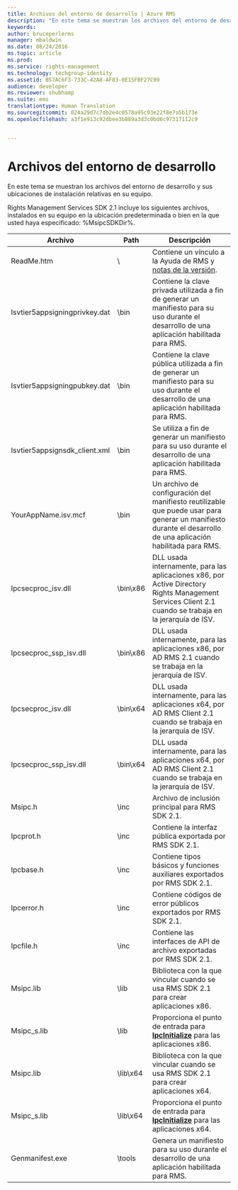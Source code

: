 ```yaml
---
title: Archivos del entorno de desarrollo | Azure RMS
description: "En este tema se muestran los archivos del entorno de desarrollo y sus ubicaciones de instalación relativas en su equipo."
keywords: 
author: bruceperlerms
manager: mbaldwin
ms.date: 08/24/2016
ms.topic: article
ms.prod: 
ms.service: rights-management
ms.technology: techgroup-identity
ms.assetid: B57AC6F3-733C-42A8-AF83-0E15FBF27C99
audience: developer
ms.reviewer: shubhamp
ms.suite: ems
translationtype: Human Translation
ms.sourcegitcommit: 024a29d7c7db2e4c0578a95c93e22f8e7a5b173e
ms.openlocfilehash: a3f1e913c92dbee3b889a3d3c0bd6c97317112c9


---
```


# Archivos del entorno de desarrollo

En este tema se muestran los archivos del entorno de desarrollo y sus ubicaciones de instalación relativas en su equipo.

Rights Management Services SDK 2.1 incluye los siguientes archivos, instalados en su equipo en la ubicación predeterminada o bien en la que usted haya especificado: %MsipcSDKDir%.

|Archivo|Path|Descripción|
|----|----|-----------|
|ReadMe.htm| \ | Contiene un vínculo a la Ayuda de RMS y [notas de la versión](release-notes-rtm.md).|
|Isvtier5appsigningprivkey.dat|\bin|Contiene la clave privada utilizada a fin de generar un manifiesto para su uso durante el desarrollo de una aplicación habilitada para RMS.|
|Isvtier5appsigningpubkey.dat|\bin|Contiene la clave pública utilizada a fin de generar un manifiesto para su uso durante el desarrollo de una aplicación habilitada para RMS.|
|Isvtier5appsignsdk_client.xml|\bin|Se utiliza a fin de generar un manifiesto para su uso durante el desarrollo de una aplicación habilitada para RMS.|
|YourAppName.isv.mcf|\bin|Un archivo de configuración del manifiesto reutilizable que puede usar para generar un manifiesto durante el desarrollo de una aplicación habilitada para RMS.|
|Ipcsecproc_isv.dll|\bin\x86|DLL usada internamente, para las aplicaciones x86, por Active Directory Rights Management Services Client 2.1 cuando se trabaja en la jerarquía de ISV.|
|Ipcsecproc_ssp_isv.dll|\bin\x86|DLL usada internamente, para las aplicaciones x86, por AD RMS 2.1 cuando se trabaja en la jerarquía de ISV.|
|Ipcsecproc_isv.dll|\bin\x64|DLL usada internamente, para las aplicaciones x64, por AD RMS Client 2.1 cuando se trabaja en la jerarquía de ISV.|
|Ipcsecproc_ssp_isv.dll|\bin\x64|DLL usada internamente, para las aplicaciones x64, por AD RMS Client 2.1 cuando se trabaja en la jerarquía de ISV.|
|Msipc.h|\inc|Archivo de inclusión principal para RMS SDK 2.1.|
|Ipcprot.h|\inc|Contiene la interfaz pública exportada por RMS SDK 2.1.|
|Ipcbase.h|\inc|Contiene tipos básicos y funciones auxiliares exportados por RMS SDK 2.1.|
|Ipcerror.h|\inc|Contiene códigos de error públicos exportados por RMS SDK 2.1.|
|Ipcfile.h|\inc|Contiene las interfaces de API de archivo exportadas por RMS SDK 2.1.|
|Msipc.lib|\lib|Biblioteca con la que vincular cuando se usa RMS SDK 2.1 para crear aplicaciones x86.|
|Msipc_s.lib|\lib|Proporciona el punto de entrada para [<strong>IpcInitialize</strong>](/rights-management/sdk/2.1/api/win/functions#msipc_ipcinitialize) para las aplicaciones x86.|
|Msipc.lib|\lib\x64|Biblioteca con la que vincular cuando se usa RMS SDK 2.1 para crear aplicaciones x64.|
|Msipc_s.lib|\lib\x64|Proporciona el punto de entrada para [<strong>IpcInitialize</strong>](/rights-management/sdk/2.1/api/win/functions#msipc_ipcinitialize) para las aplicaciones x64.|
|Genmanifest.exe|\tools|Genera un manifiesto para su uso durante el desarrollo de una aplicación habilitada para RMS.|
 

 

 



<!--HONumber=Aug16_HO4-->


